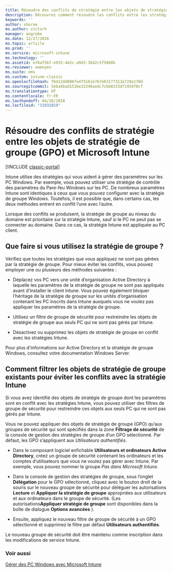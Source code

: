 ```yaml
---
title: Résoudre des conflits de stratégie entre les objets de stratégie de groupe et Intune
description: Découvrez comment résoudre les conflits entre les stratégies de configuration de la stratégie de groupe et Intune.
keywords: ''
author: vhorne
ms.author: victorh
manager: angrobe
ms.date: 12/27/2016
ms.topic: article
ms.prod: ''
ms.service: microsoft-intune
ms.technology: ''
ms.assetid: e76af5b7-e933-442c-a9d3-3b42c5f5868b
ms.reviewer: owenyen
ms.suite: ems
ms.custom: intune-classic
ms.openlocfilehash: f6d12dd886fe475161e767e63177313a729e170d
ms.sourcegitcommit: 5eba4bad151be32346aedc7cbb0333d71934f8cf
ms.translationtype: HT
ms.contentlocale: fr-FR
ms.lasthandoff: 04/16/2018
ms.locfileid: "31031819"
---
```

# <a name="resolve-group-policy-objects-gpo-and-microsoft-intune-policy-conflicts"></a>Résoudre des conflits de stratégie entre les objets de stratégie de groupe (GPO) et Microsoft Intune

[!INCLUDE [classic-portal](../includes/classic-portal.md)]

Intune utilise des stratégies qui vous aident à gérer des paramètres sur les PC Windows. Par exemple, vous pouvez utiliser une stratégie de contrôle des paramètres du Pare-feu Windows sur les PC. De nombreux paramètres Intune sont identiques à ceux que vous pouvez configurer avec la stratégie de groupe Windows. Toutefois, il est possible que, dans certains cas, les deux méthodes entrent en conflit l’une avec l’autre.

Lorsque des conflits se produisent, la stratégie de groupe au niveau du domaine est prioritaire sur la stratégie Intune, sauf si le PC ne peut pas se connecter au domaine. Dans ce cas, la stratégie Intune est appliquée au PC client.

## <a name="what-to-do-if-you-are-using-group-policy"></a>Que faire si vous utilisez la stratégie de groupe ?
Vérifiez que toutes les stratégies que vous appliquez ne sont pas gérées par la stratégie de groupe. Pour mieux éviter les conflits, vous pouvez employer une ou plusieurs des méthodes suivantes :

-   Déplacez vos PC vers une unité d’organisation Active Directory à laquelle les paramètres de la stratégie de groupe ne sont pas appliqués avant d’installer le client Intune. Vous pouvez également bloquer l’héritage de la stratégie de groupe sur les unités d’organisation contenant les PC inscrits dans Intune auxquels vous ne voulez pas appliquer les paramètres de la stratégie de groupe.

-   Utilisez un filtre de groupe de sécurité pour restreindre les objets de stratégie de groupe aux seuls PC qui ne sont pas gérés par Intune.

-   Désactivez ou supprimez les objets de stratégie de groupe en conflit avec les stratégies Intune.

Pour plus d'informations sur Active Directory et la stratégie de groupe Windows, consultez votre documentation Windows Server.

## <a name="how-to-filter-existing-gpos-to-avoid-conflicts-with-intune-policy"></a>Comment filtrer les objets de stratégie de groupe existants pour éviter les conflits avec la stratégie Intune
Si vous avez identifié des objets de stratégie de groupe dont les paramètres sont en conflit avec les stratégies Intune, vous pouvez utiliser des filtres de groupe de sécurité pour restreindre ces objets aux seuls PC qui ne sont pas gérés par Intune.

<!--- ### Use WMI filters
WMI filters selectively apply GPOs to computers that satisfy the conditions of a query. To apply a WMI filter, deploy a WMI class instance to all PCs in the enterprise before you enroll any PCs in the Intune service.

#### To apply WMI filters to a GPO

1.  Create a management object file by copying and pasting the following into a text file, and then saving it to a convenient location as **WIT.mof**. The file contains the WMI class instance that you deploy to PCs that you want to enroll in the Intune service.

    ```
    //Beginning of MOF file.
    #pragma classflags("forceupdate")
    #pragma namespace ("\\\\.\\Root")
    instance of __Namespace
    {
       Name = "WindowsIntune";
    };

    #pragma namespace ("\\\\.\\Root\\WindowsIntune")
    [
       Description("This class defines Microsoft Intune common properties")
    ]
    class WindowsIntune_ManagedNode
    {
       [ read, Description("This defines whether Microsoft Intune Policy is enabled"): DisableOverride ToSubClass ]
       boolean WindowsIntunePolicyEnabled;
       [ read, key, Description("This property defines the version." "Example: 1.0"): ToSubClass ]
       string Version;
    };

    instance of WindowsIntune_ManagedNode
    {
       Version = "1.0";
       WindowsIntunePolicyEnabled = 1;
    };
    ```

2.  Use either a startup script or Group Policy to deploy the file. The following is the deployment command for the startup script. The WMI class instance must be deployed before you enroll client PCs in the Intune service.

    **C:/Windows/System32/Wbem/MOFCOMP &lt;path to MOF file&gt;\wit.mof**

3.  Run either of the following commands to create the WMI filters, depending on whether the GPO you want to filter applies to PCs that are managed by using Intune or to PCs that are not managed by using Intune.

    -   For GPOs that apply to PCs that are not managed by using Intune, use the following:

        ```
        Namespace:root\WindowsIntune
        Query:  SELECT WindowsIntunePolicyEnabled FROM WindowsIntune_ManagedNode WHERE WindowsIntunePolicyEnabled=0
        ```

    -   For GPOs that apply to PCs that are managed by Intune, use the following:

        ```
        Namespace:root\WindowsIntune
        Query:  SELECT WindowsIntunePolicyEnabled FROM WindowsIntune_ManagedNode WHERE WindowsIntunePolicyEnabled=1
        ```

4.  Edit the GPO in the Group Policy Management console to apply the WMI filter that you created in the previous step.

    -   For GPOs that should apply only to PCs that you want to manage by using Intune, apply the filter **WindowsIntunePolicyEnabled=1**.

    -   For GPOs that should apply only to PCs that you do not want to manage by using Intune, apply the filter **WindowsIntunePolicyEnabled=0**.

For more information about how to apply WMI filters in Group Policy, see the blog post [Security Filtering, WMI Filtering, and Item-level Targeting in Group Policy Preferences](http://go.microsoft.com/fwlink/?LinkId=177883). --->


Vous ne pouvez appliquer des objets de stratégie de groupe (GPO) qu’aux groupes de sécurité qui sont spécifiés dans la zone **Filtrage de sécurité** de la console de gestion des stratégies de groupe d’un GPO sélectionné. Par défaut, les GPO s’appliquent aux *Utilisateurs authentifiés*.

-   Dans le composant logiciel enfichable **Utilisateurs et ordinateurs Active Directory**, créez un groupe de sécurité contenant les ordinateurs et les comptes d’utilisateurs que vous ne voulez pas gérer avec Intune. Par exemple, vous pouvez nommer le groupe *Pas dans Microsoft Intune*.

-   Dans la console de gestion des stratégies de groupe, sous l’onglet **Délégation** pour le GPO sélectionné, cliquez avec le bouton droit de la souris sur le nouveau groupe de sécurité pour déléguer les autorisations **Lecture** et **Appliquer la stratégie de groupe** appropriées aux utilisateurs et aux ordinateurs dans le groupe de sécurité. (Les autorisations**Appliquer stratégie de groupe** sont disponibles dans la boîte de dialogue **Options avancées** ).

-   Ensuite, appliquez le nouveau filtre de groupe de sécurité à un GPO sélectionné et supprimez le filtre par défaut **Utilisateurs authentifiés**.

Le nouveau groupe de sécurité doit être maintenu comme inscription dans les modifications de service Intune.

### <a name="see-also"></a>Voir aussi
[Gérer des PC Windows avec Microsoft Intune](manage-windows-pcs-with-microsoft-intune.md)
